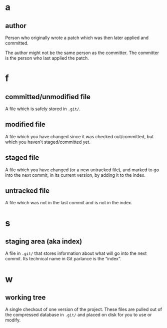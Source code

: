 # a
## author

Person who originally wrote a patch which was then later applied and committed.

The author might not be the same person as the committer.
The committer is the person who last applied the patch.

##
# f
## committed/unmodified file

A file which is safely stored in `.git/`.

## modified file

A file which you have changed since  it was checked out/committed, but which you
haven't staged/committed yet.

## staged file

A file which you  have changed (or a new untracked file), and  marked to go into
the next commit, in its current version, by adding it to the index.

## untracked file

A file which was not in the last commit and is not in the index.

##
# s
## staging area (aka index)

A file  in `.git/`  that stores  information about  what will  go into  the next
commit.  Its technical name in Git parlance is the “index”.

##
# w
## working tree

A single checkout of one version of the project.
These files are pulled  out of the compressed database in  `.git/` and placed on
disk for you to use or modify.
